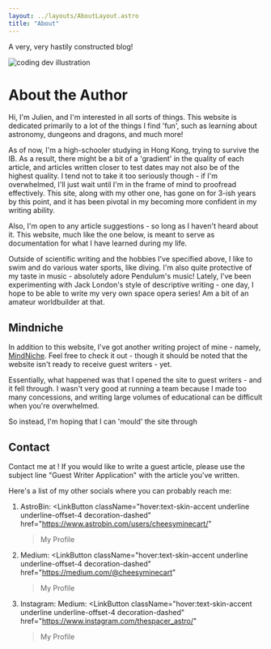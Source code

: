 ```yaml
---
layout: ../layouts/AboutLayout.astro
title: "About"
---
```


A very, very hastily constructed blog!

<div>
  <img src="/assets/dev.svg" class="sm:w-1/2 mx-auto" alt="coding dev illustration">
</div>

# About the Author

Hi, I'm Julien, and I'm interested in all sorts of things. This website is dedicated primarily to a lot of the things I find 'fun', such as learning about astronomy, dungeons and dragons, and much more!

As of now, I'm a high-schooler studying in Hong Kong, trying to survive the IB. As a result, there might be a bit of a 'gradient' in the quality of each article, and articles written closer to test dates may not also be of the highest quality. I tend not to take it too seriously though - if I'm overwhelmed, I'll just wait until I'm in the frame of mind to proofread effectively. This site, along with my other one, has gone on for 3-ish years by this point, and it has been pivotal in my becoming more confident in my writing ability.

Also, I'm open to any article suggestions - so long as I haven't heard about it. This website, much like the one below, is meant to serve as documentation for what I have learned during my life.

Outside of scientific writing and the hobbies I've specified above, I like to swim and do various water sports, like diving. I'm also quite protective of my taste in music - absolutely adore Pendulum's music! Lately, I've been experimenting with Jack London's style of descriptive writing - one day, I hope to be able to write my very own space opera series! Am a bit of an amateur worldbuilder at that.

## Mindniche

In addition to this website, I've got another writing project of mine - namely, [MindNiche](https://mindniche.org). Feel free to check it out - though it should be noted that the website isn't ready to receive guest writers - yet.

Essentially, what happened was that I opened the site to guest writers - and it fell through. I wasn't very good at running a team because I made too many concessions, and writing large volumes of educational can be difficult when you're overwhelmed.

So instead, I'm hoping that I can 'mould' the site through

## Contact

Contact me at [](thearchive234@gmail.com)! If you would like to write a guest article, please use the subject line "Guest Writer Application" with the article you've written.

Here's a list of my other socials where you can probably reach me:

1. AstroBin: <LinkButton
   className="hover:text-skin-accent underline underline-offset-4 decoration-dashed"
   href="https://www.astrobin.com/users/cheesyminecart/"

   > My Profile</LinkButton>

2. Medium: <LinkButton
   className="hover:text-skin-accent underline underline-offset-4 decoration-dashed"
   href="https://medium.com/@cheesyminecart"

   > My Profile</LinkButton>

3. Instagram: Medium: <LinkButton
   className="hover:text-skin-accent underline underline-offset-4 decoration-dashed"
   href="https://www.instagram.com/thespacer_astro/"
   > My Profile</LinkButton>
